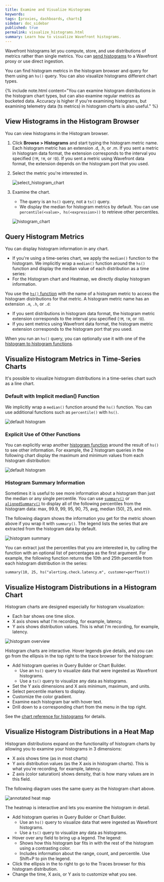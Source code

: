 ```yaml
---
title: Examine and Visualize Histograms
keywords:
tags: [proxies, dashboards, charts]
sidebar: doc_sidebar
published: true
permalink: visualize_histograms.html
summary: Learn how to visualize Wavefront histograms.
---
```

Wavefront histograms let you compute, store, and use distributions of metrics rather than single metrics. You can [send histograms](proxies_histograms.html#sending-histogram-distributions) to a Wavefront proxy or use direct ingestion.

You can find histogram metrics in the histogram browser and query for them using an `hs()` query. You can also visualize histograms different chart types.

{% include note.html content="You can examine histogram distributions in the histogram chart types, but can also examine regular metrics as bucketed data. Accuracy is higher if you're examining histograms, but examining telemetry data (ts metrics) in histogram charts is also useful." %}

## View Histograms in the Histogram Browser

You can view histograms in the Histogram browser.

1. Click **Browse > Histograms** and start typing the histogram metric name.
  Each histogram metric has an extension .d, .h, or .m. If you sent a metric in histogram data format, the extension corresponds to the interval you specified (`!M`, `!H`, or `!D`). If you sent a metric using Wavefront data format, the extension depends on the histogram port that you used.
2. Select the metric you're interested in.

   ![select_histogram_chart](images/histogram_select_chart.png)
3. Examine the chart.
   * The query is an `hs()` query, not a `ts()` query.
   * We display the median for histogram metrics by default. You can use  `percentile(<value>, hs(<expression>))` to retrieve other percentiles.

   ![histogram_chart](images/histogram_chart.png)

## Query Histogram Metrics

You can display histogram information in any chart.
* If you're using a time-series chart, we apply the `median()` function to the histogram.  We implicitly wrap a `median()` function around the `hs()` function and display the median value of each distribution as a time series:
* For the Histogram chart and Heatmap, we directly display histogram information.

You use the [`hs()` function](hs_function.html) with the name of a histogram metric to access the histogram distributions for that metric. A histogram metric name has an extension `.m`, `.h`, or `.d`:
* If you sent distributions in histogram data format, the histogram metric extension corresponds to the interval you specified (`!M`, `!H`, or `!D`).
* If you sent metrics using Wavefront data format, the histogram metric extension corresponds to the histogram port that you used.

When you run an `hs()` query, you can optionally use it with one of the [histogram to histogram functions](query_language_reference.html#histogram-to-histogram-functions).

## Visualize Histogram Metrics in Time-Series Charts

It's possible to visualize histogram distributions in a time-series chart such as a line chart.

### Default with Implicit median() Function

We implicitly wrap a `median()` function around the `hs()` function.  You can use additional functions such as `percentile()` with `hs()`.

![default histogram](images/hs_function_as_median.png)

### Explicit Use of Other Functions

You can explicitly wrap another [histogram function](query_language_reference.html#histogram-functions) around the result of `hs()` to see other information. For example, the 2 histogram queries in the following chart display the maximum and minimum values from each histogram distribution:

![default histogram](images/hs_max_min.png)


### Histogram Summary Information

Sometimes it is useful to see more information about a histogram than just the median or any single percentile. You can use [`summary()`](hs_summary.html) or [`alignedSummary()`](hs_alignedSummary.html) to display all of the following percentiles from the histogram data: max, 99.9, 99, 95, 90, 75, avg, median (50), 25, and min.

The following diagram shows the information you get for the metric shown above if you wrap it with `summary()`. The legend lists the series that are extracted from the histogram data by default.

![histogram summary](images/hs_summary_topic.png)

You can extract just the percentiles that you are interested in, by calling the function with an optional list of percentages as the first argument. For example, the following function returns the 10th and 25th percentile from each histogram distribution in the series:

`summary(10, 25, hs("alerting.check.latency.m", customer=perftest))`


## Visualize Histogram Distributions in a Histogram Chart

Histogram charts are designed especially for histogram visualization:
* Each bar shows one time slice.
* X axis shows what I'm recording, for example, latency.
* Y axis shows distribution values. This is what I'm recording, for example, latency.

![histogram overview](images/histograms_overview.png)

Histogram charts are interactive. Hover legends give details, and you can go from the ellipsis in the top right to the trace browser for the histogram:
* Add histogram queries in Query Builder or Chart Builder.
  - Use an `hs()` query to visualize data that were ingested as Wavefront histograms.
  - Use a `ts()` query to visualize any data as histograms.
* Set the Y axis dimensions and X axis minimum, maximum, and units.
* Select percentile markers to display.
* Customize the color gradient.
* Examine each histogram bar with hover text.
* Drill down to a corresponding chart from the menu in the top right.

See the [chart reference for histograms](ui_chart_reference.html#histogram-chart) for details.

## Visualize Histogram Distributions in a Heat Map

Histogram distributions expand on the functionality of histogram charts by allowing you to examine your histograms in 3 dimensions:
* X axis shows time (as in most charts)
* Y axis distribution values (as the X axis in histogram charts). This is what you're recording, for example, latency.
* Z axis (color saturation) shows density, that is how many values are in this field.

The following diagram uses the same query as the histogram chart above.

![annotated heat map](images/heatmap_annotated.png)

The heatmap is interactive and lets you examine the histogram in detail.
* Add histogram queries in Query Builder or Chart Builder.
  - Use an `hs()` query to visualize data that were ingested as Wavefront histograms.
  - Use a `ts()` query to visualize any data as histograms.
* Hover over any field to bring up a legend. The legend:
  - Shows how this histogram bar fits in with the rest of the histogram using a contrasting color.
  - Includes information about the range, count, and percentile.
  Use Shift+P to pin the legend.
* Click the ellipsis in the to right to go to the Traces browser for this histogram distribution.
* Change the time, X axis, or Y axis to customize what you see.
